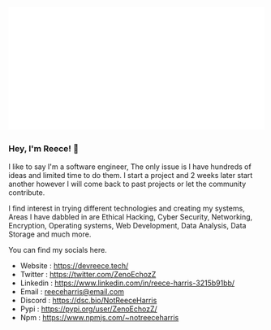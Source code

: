 [![picture](https://raw.githubusercontent.com/NotReeceHarris/OpenCdn/main/img/carbon.svg)](https://devreece.tech/)
---

### Hey, I'm Reece! 👋

I like to say I'm a software engineer, The only issue is I have hundreds of ideas and limited time to do them. I start a project and 2 weeks later start another however I will come back to past projects or let the community contribute.

I find interest in trying different technologies and creating my systems, Areas I have dabbled in are Ethical Hacking, Cyber Security, Networking, Encryption, Operating systems, Web Development, Data Analysis, Data Storage and much more.

You can find my socials here.
- Website : https://devreece.tech/
- Twitter : https://twitter.com/ZenoEchozZ
- Linkedin : https://www.linkedin.com/in/reece-harris-3215b91bb/
- Email : reeceharris@email.com
- Discord : https://dsc.bio/NotReeceHarris
- Pypi : https://pypi.org/user/ZenoEchozZ/
- Npm : https://www.npmjs.com/~notreeceharris
